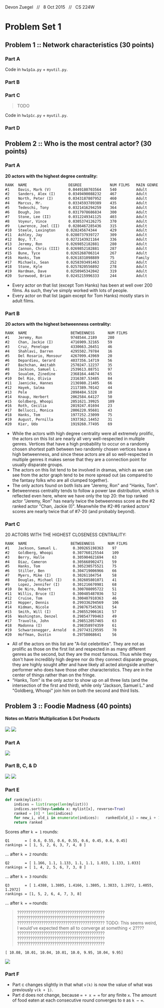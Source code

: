 Devon Zuegel &nbsp; // &nbsp; 8 Oct 2015 &nbsp; // &nbsp; CS 224W

# Problem Set 1 #

## Problem 1 :: Network characteristics (30 points) ##

### Part A ###

Code in `hw1p1a.py` + `myutil.py`.

### Part B ###

### Part C ###

> TODO

Code in `hw1p1c.py` + `myutil.py`.

### Part D ###

## Problem 2 :: Who is the most central actor? (30 points) ##

### Part A ###

**20 actors with the highest degree centrality:**
```md
RANK  NAME                   DEGREE             NUM FILMS   MAIN GENRE
#1    Davis, Mark (V)        0.0449180703564    540         Adult
#2    Sanders, Alex (I)      0.0349490088232    467         Adult
#3    North, Peter (I)       0.0343187807952    460         Adult
#4    Marcus, Mr.            0.0334593789389    435         Adult
#5    Tedeschi, Tony         0.0321416294259    364         Adult
#6    Dough, Jon             0.0317978686834    300         Adult
#7    Stone, Lee (II)        0.0312249341125    403         Adult
#8    Voyeur, Vince          0.0305374126275    370         Adult
#9    Lawrence, Joel (II)    0.0286467285436    315         Adult
#10   Steele, Lexington     0.028245674344      429         Adult
#11   Ashley, Jay           0.0280737939727     309         Adult
#12   Boy, T.T.             0.0272143921164     336         Adult
#13   Jeremy, Ron           0.0269852182881     280         Adult
#14   Cannon, Chris (III)   0.0269852182881     287         Adult
#15   Bune, Tyce            0.0265268706314     267         Adult
#16   Hanks, Tom            0.0261831098889     75          Family
#17   Michaels, Sean        0.0258393491463     252         Adult
#18   Stone, Kyle           0.0257820556892     278         Adult
#19   Hardman, Dave         0.0250945342042     319         Adult
#20   Surewood, Brian       0.0245215996333     244         Adult
```

- Every actor on that list (except Tom Hanks) has been at well over 200 films. As such, they've simply worked with lots of people.
- Every actor on that list (again except for Tom Hanks) mostly stars in adult films.

### Part B ###

**20 actors with the highest betweenness centrality:**
```md
RANK  NAME                    BETWEENNESS      NUM FILMS
#1    Jeremy, Ron             9748544.2189     280
#2    Chan, Jackie (I)        4716909.32165    59
#3    Cruz, Penelope          4330663.26451    46
#4    Shahlavi, Darren        4295502.79784    16
#5    Del Rosario, Monsour    4267099.43969    20
#6    Depardieu, Gerard       4037356.14719    56
#7    Bachchan, Amitabh       2570247.12237    35
#8    Jackson, Samuel L.      2539613.88751    97
#9    Soualem, Zinedine       2368164.44674    65
#10   Del Rio, Olivia         2316387.53485    84
#11   Jaenicke, Hannes        2136980.21405    66
#12   Hayek, Salma            2117389.70142    44
#13   Pele                    2098484.5328     10
#14   Knaup, Herbert          2062584.64127    50
#15   Goldberg, Whoopi        2051621.39925    109
#16   Roth, Cecilia           2019247.01694    23
#17   Bellucci, Monica        2006220.95681    43
#18   Hanks, Tom              1977252.23099    75
#19   August, Pernilla        1937362.14452    31
#20   Kier, Udo               1919260.77495    69
```

- While the actors with high degree centrality were all extremely prolific, the actors on this list are nearly all very well-respected in multiple genres. Vertices that have a high probability to occur on a randomly chosen shortest path between two randomly chosen vertices have a high betweenness, and since these actors are all so well-respected in multiple genres it makes sense that they are a connection point for usually disparate groups.
- The actors on this list tend to be involved in dramas, which as we can see from the actor graph tend to be more spread out (as compared to the fantasy folks who are all clumped together).
- The only actors found on both lists are "Jeremy, Ron" and "Hanks, Tom".
- Betweenness centrality tends to follow a power law distribution, which is reflected even here, where we have only the top 20: the top ranked actor "Jeremy, Ron" has nearly twice the betweenness score as the #2 ranked actor "Chan, Jackie (I)". Meanwhile the #2-#6 ranked actors' scores are nearly twice that of #7-20 (and probably beyond).

### Part C ###

20 ACTORS WITH THE HIGHEST CLOSENESS CENTRALITY:

```md
RANK  NAME                    BETWEENNESS      NUM FILMS
#1    Jackson, Samuel L.       0.309265198363    97
#2    Goldberg, Whoopi         0.307760125544    109
#3    Berry, Halle             0.305904621694    63
#4    Diaz, Cameron            0.305668902471    59
#5    Hanks, Tom               0.305230575521    75
#6    Stiller, Ben             0.304719006966    66
#7    Myers, Mike (I)          0.30261104754     58
#8    Douglas, Michael (I)     0.302605801071    41
#9    Lopez, Jennifer (I)      0.301216670981    68
#10   De Niro, Robert          0.300708095722    51
#11   Willis, Bruce (I)        0.300485487036    52
#12   Cruise, Tom              0.300407910363    46
#13   Hopper, Dennis           0.299336294569    106
#14   Kidman, Nicole           0.298767545361    54
#15   Smith, Will (I)          0.298552906161    57
#16   Washington, Denzel       0.298547799463    49
#17   Travolta, John           0.298512057465    63
#18   Madonna (I)              0.298358974359    61
#19   Schwarzenegger, Arnold   0.297743129595    70
#20   Hoffman, Dustin          0.29758068641     56
```

- All of the actors on this list are "A-list celebrities". They are not as prolific as those on the first list and respected in as many different genres as the second, but they are the most famous. Thus while they don't have incredibly high degree nor do they connect disparate groups, they are highly sought after and have likely all acted alongside another performer who does have those other characteristics. They are in the center of things rather than on the fringe.
- "Hanks, Tom" is the only actor to show up on all three lists (and the intersection of the first and third), while only "Jackson, Samuel L." and "Goldberg, Whoopi" join him on both the second and third lists.




## Problem 3 :: Foodie Madness (40 points) ##

#### Notes on Matrix Multiplication & Dot Products ####
![](images/matrix_dot_product.png)
![](http://i.ytimg.com/vi/r-WlZLV0E0s/hqdefault.jpg)

### Part A ###

![](images/3a.png)

### Part B, C, & D ###

![](images/3bc.png)
![](images/3d-2.png)

### Part E ###

```py
def rank(mylist):
    indices = list(range(len(mylist)))
    indices.sort(key=lambda x: mylist[x], reverse=True)
    ranked = [0] * len(indices)
    for new_i, old_i in enumerate(indices):   ranked[old_i] = new_i + 1
    return ranked
```


Scores after `k = 1` rounds:
```
Q1       = [ 0.6, 0.55, 0.6, 0.55, 0.6, 0.45, 0.6, 0.45]
rankings = [ 1, 5, 2, 6, 3, 7, 4, 8 ]
```

... after `k = 2` rounds:
```
Q2       = [ 1.166, 1.1, 1.133, 1.1, 1.1, 1.033, 1.133, 1.033]
rankings = [ 1, 4, 2, 5, 6, 7, 3, 8 ]
```

... after `k = 3` rounds:
```
Q3       = [ 1.4388, 1.3805, 1.4166, 1.3805, 1.3833, 1.2972, 1.4055, 1.2972]
rankings = [1, 5, 2, 6, 4, 7, 3, 8]
```

... after `k = ∞` rounds:

> ????????????????????????????????????????
> ????????????????????????????????????????
> ????????????????????????????????????????
> TODO: This seems weird, I would've expected them all to converge at something < 2????
> ????????????????????????????????????????
> ????????????????????????????????????????
> ????????????????????????????????????????

```
[ 10.08, 10.01, 10.04, 10.01, 10.0, 9.95, 10.04, 9.95]
```

![](images/foodie.png)

### Part F ###

- Part c changes slightly in that what `v(k)` is now the value of what was previously `v(k + 1)`.
- Part d does not change, because `∞ + x = ∞` for any finite `x`. The amount of food eaten at each consecutive round converges to `0` as `k → ∞`.


